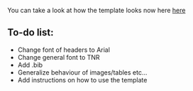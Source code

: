 You can take a look at how the template looks now here [here](https://github.com/nrclaudio/uu-template/blob/master/rendered.pdf)

## To-do list:

- Change font of headers to Arial
- Change general font to TNR
- Add .bib
- Generalize behaviour of images/tables etc...
- Add instructions on how to use the template
